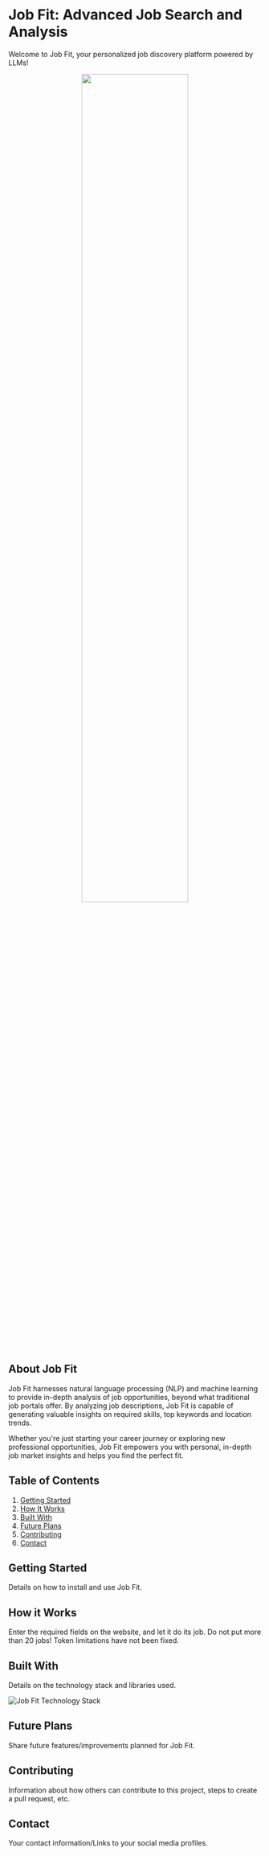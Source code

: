 # Job Fit: Advanced Job Search and Analysis

Welcome to Job Fit, your personalized job discovery platform powered by LLMs!


<div style="text-align:center;">
    <img src="https://github.com/ahnafaf/Job-Fit/assets/108675365/c1cceb71-abc6-4038-be55-c2f24ba35df2" style="width:65%;">
</div>

## About Job Fit

Job Fit harnesses natural language processing (NLP) and machine learning to provide in-depth analysis of job opportunities, beyond what traditional job portals offer. By analyzing job descriptions, Job Fit is capable of generating valuable insights on required skills, top keywords and location trends. 

Whether you're just starting your career journey or exploring new professional opportunities, Job Fit empowers you with personal, in-depth job market insights and helps you find the perfect fit.

## Table of Contents

1. [Getting Started](#getting-started)
2. [How It Works](#how-it-works)
3. [Built With](#built-with)
4. [Future Plans](#future-plans)
5. [Contributing](#contributing)
6. [Contact](#contact)

## Getting Started
Details on how to install and use Job Fit.

## How it Works
Enter the required fields on the website, and let it do its job. 
Do not put more than 20 jobs! Token limitations have not been fixed.

## Built With
Details on the technology stack and libraries used.

![Job Fit Technology Stack](link-to-tech-stack-image.png)

## Future Plans
Share future features/improvements planned for Job Fit.

## Contributing
Information about how others can contribute to this project, steps to create a pull request, etc.

## Contact
Your contact information/Links to your social media profiles.


